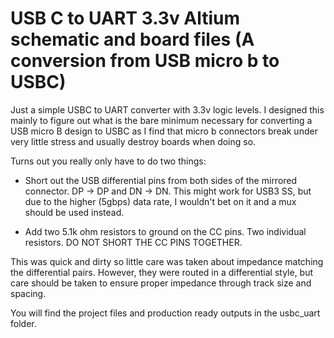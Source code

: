 # USB C to UART 3.3v Altium schematic and board files (A conversion from USB micro b to USBC)
Just a simple USBC to UART converter with 3.3v logic levels.
I designed this mainly to figure out what is the bare minimum necessary for converting a USB micro B design to USBC as I find that micro b connectors break under very little stress and usually destroy boards when doing so.

Turns out you really only have to do two things:
* Short out the USB differential pins from both sides of the mirrored connector. DP -> DP and DN -> DN. This might work for USB3 SS, but due to the higher (5gbps) data rate, I wouldn't bet on it and a mux should be used instead.

* Add two 5.1k ohm resistors to ground on the CC pins. Two individual resistors. DO NOT SHORT THE CC PINS TOGETHER.

This was quick and dirty so little care was taken about impedance matching the differential pairs. However, they were routed in a differential style, but care should be taken to ensure proper impedance through track size and spacing.

You will find the project files and production ready outputs in the usbc_uart folder.